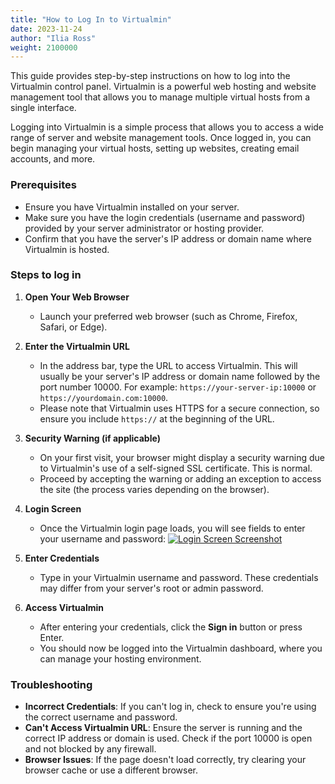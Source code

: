 ```yaml
---
title: "How to Log In to Virtualmin"
date: 2023-11-24
author: "Ilia Ross"
weight: 2100000
---
```


This guide provides step-by-step instructions on how to log into the Virtualmin control panel. Virtualmin is a powerful web hosting and website management tool that allows you to manage multiple virtual hosts from a single interface.

Logging into Virtualmin is a simple process that allows you to access a wide range of server and website management tools. Once logged in, you can begin managing your virtual hosts, setting up websites, creating email accounts, and more.

### Prerequisites

- Ensure you have Virtualmin installed on your server.
- Make sure you have the login credentials (username and password) provided by your server administrator or hosting provider.
- Confirm that you have the server's IP address or domain name where Virtualmin is hosted.

### Steps to log in

1. **Open Your Web Browser**
   - Launch your preferred web browser (such as Chrome, Firefox, Safari, or Edge).

2. **Enter the Virtualmin URL**
   - In the address bar, type the URL to access Virtualmin. This will usually be your server's IP address or domain name followed by the port number 10000. For example: `https://your-server-ip:10000` or `https://yourdomain.com:10000`.
   - Please note that Virtualmin uses HTTPS for a secure connection, so ensure you include `https://` at the beginning of the URL.

3. **Security Warning (if applicable)**
   - On your first visit, your browser might display a security warning due to Virtualmin's use of a self-signed SSL certificate. This is normal.
   - Proceed by accepting the warning or adding an exception to access the site (the process varies depending on the browser).

4. **Login Screen**
   - Once the Virtualmin login page loads, you will see fields to enter your username and password:
    [![](/images/docs/screenshots/light/login.png "Login Screen Screenshot")](/images/docs/screenshots/light/login.png)

5. **Enter Credentials**
   - Type in your Virtualmin username and password. These credentials may differ from your server's root or admin password.

6. **Access Virtualmin**
   - After entering your credentials, click the **Sign in** button or press Enter.
   - You should now be logged into the Virtualmin dashboard, where you can manage your hosting environment.

### Troubleshooting

- **Incorrect Credentials**: If you can't log in, check to ensure you're using the correct username and password.
- **Can't Access Virtualmin URL**: Ensure the server is running and the correct IP address or domain is used. Check if the port 10000 is open and not blocked by any firewall.
- **Browser Issues**: If the page doesn't load correctly, try clearing your browser cache or use a different browser.
